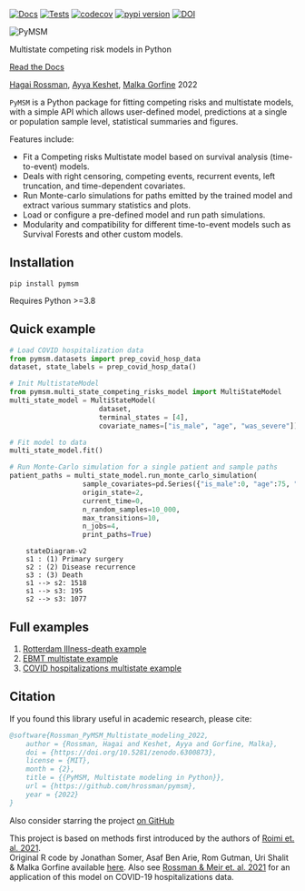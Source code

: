 [![Docs](https://github.com/hrossman/pymsm/actions/workflows/docs.yml/badge.svg)](https://hrossman.github.io/pymsm/)
[![Tests](https://github.com/hrossman/pymsm/actions/workflows/tests.yml/badge.svg)](https://github.com/hrossman/pymsm/actions/workflows/tests.yml)
[![codecov](https://codecov.io/gh/hrossman/pymsm/branch/main/graph/badge.svg?token=FG434UHSQ2)](https://codecov.io/gh/hrossman/pymsm)
[![pypi version](https://img.shields.io/pypi/v/pymsm)](https://pypi.org/project/pymsm/)
[![DOI](https://zenodo.org/badge/443028256.svg)](https://zenodo.org/badge/latestdoi/443028256)

![PyMSM](https://github.com/hrossman/pymsm/blob/main/docs/pymsm_icon.svg)  

Multistate competing risk models in Python  
  
[Read the Docs](https://hrossman.github.io/pymsm/)  
  
[Hagai Rossman](https://hrossman.github.io/), [Ayya Keshet](https://github.com/ayya-keshet), [Malka Gorfine](https://www.tau.ac.il/~gorfinem/) 2022


`PyMSM` is a Python package for fitting competing risks and multistate models, with a simple API which allows user-defined model, predictions at a single or population sample level, statistical summaries and figures.  

Features include:

- Fit a Competing risks Multistate model based on survival analysis (time-to-event) models.
- Deals with right censoring, competing events, recurrent events, left truncation, and time-dependent covariates.
- Run Monte-carlo simulations for paths emitted by the trained model and extract various summary statistics and plots.
- Load or configure a pre-defined model and run path simulations.
- Modularity and compatibility for different time-to-event models such as Survival Forests and other custom models.


## Installation

```console
pip install pymsm
```

Requires Python >=3.8

## Quick example

```py linenums="1"
# Load COVID hospitalization data 
from pymsm.datasets import prep_covid_hosp_data
dataset, state_labels = prep_covid_hosp_data()

# Init MultistateModel
from pymsm.multi_state_competing_risks_model import MultiStateModel
multi_state_model = MultiStateModel(
                      dataset,
                      terminal_states = [4],
                      covariate_names=["is_male", "age", "was_severe"])

# Fit model to data
multi_state_model.fit()

# Run Monte-Carlo simulation for a single patient and sample paths
patient_paths = multi_state_model.run_monte_carlo_simulation(
                  sample_covariates=pd.Series({"is_male":0, "age":75, "was_severe":0}),
                  origin_state=2,
                  current_time=0,
                  n_random_samples=10_000,
                  max_transitions=10,
                  n_jobs=4,
                  print_paths=True)
```

```mermaid
    stateDiagram-v2
    s1 : (1) Primary surgery
    s2 : (2) Disease recurrence
    s3 : (3) Death
    s1 --> s2: 1518 
    s1 --> s3: 195 
    s2 --> s3: 1077 
```  


## Full examples
1. [Rotterdam Illness-death example](https://github.com/hrossman/pymsm/blob/main/src/pymsm/examples/Rotterdam_example.ipynb)
2. [EBMT multistate example](https://github.com/hrossman/pymsm/blob/main/src/pymsm/examples/ebmt.ipynb)
3. [COVID hospitalizations multistate example](https://github.com/hrossman/pymsm/blob/main/src/pymsm/examples/COVID_hospitalization_example.ipynb)

  
## Citation

If you found this library useful in academic research, please cite:

```bibtex
@software{Rossman_PyMSM_Multistate_modeling_2022,
    author = {Rossman, Hagai and Keshet, Ayya and Gorfine, Malka},
    doi = {https://doi.org/10.5281/zenodo.6300873},
    license = {MIT},
    month = {2},
    title = {{PyMSM, Multistate modeling in Python}},
    url = {https://github.com/hrossman/pymsm},
    year = {2022}
}
```

Also consider starring the project [on GitHub](https://github.com/hrossman/pymsm)

This project is based on methods first introduced by the authors of [Roimi et. al. 2021](https://academic.oup.com/jamia/article/28/6/1188/6105188).  
 Original R code by Jonathan Somer, Asaf Ben Arie, Rom Gutman, Uri Shalit & Malka Gorfine available [here](https://github.com/JonathanSomer/covid-19-multi-state-model).
 Also see [Rossman & Meir et. al. 2021](https://www.nature.com/articles/s41467-021-22214-z) for an application of this model on COVID-19 hospitalizations data.
